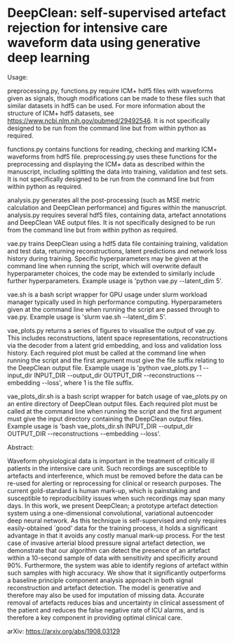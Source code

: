# DeepClean: self-supervised artefact rejection for intensive care waveform data using generative deep learning

Usage:

preprocessing.py, functions.py require ICM+ hdf5 files with waveforms given as signals, though modifications can be made to these files such that similar datasets in hdf5 can be used. For more information about the structure of ICM+ hdf5 datasets, see https://www.ncbi.nlm.nih.gov/pubmed/29492546. It is not specifically designed to be run from the command line but from within python as required.

functions.py contains functions for reading, checking and marking ICM+ waveforms from hdf5 file.
preprocessing.py uses these functions for the preprocessing and displaying the ICM+ data as described within the manuscript, including splitting the data into training, validation and test sets. It is not specifically designed to be run from the command line but from within python as required.

analysis.py generates all the post-processing (such as MSE metric calculation and DeepClean performance) and figures within the manuscript. analysis.py requires several hdf5 files, containing data, artefact annotations and DeepClean VAE output files. It is not specifically designed to be run from the command line but from within python as required.

vae.py trains DeepClean using a hdf5 data file containing training, validation and test data, returning reconstructions, latent predictions and network loss history during training. Specific hyperparameters may be given at the command line when running the script, which will overwrite default hyperparameter choices, the code may be extended to similarly include further hyperparameters. Example usage is 'python vae.py --latent_dim 5'.

vae.sh is a bash script wrapper for GPU usage under slurm workload manager typically used in high performance computing. Hyperparameters given at the command line when running the script are passed through to vae.py. Example usage is 'slurm vae.sh --latent_dim 5'.

vae_plots.py returns a series of figures to visualise the output of vae.py. This includes reconstructions, latent space representations, reconstructions via the decoder from a latent grid embedding, and loss and validation loss history. Each required plot must be called at the command line when running the script and the first argument must give the file suffix relating to the DeepClean output file. Example usage is 'python vae_plots.py 1 --input_dir INPUT_DIR --output_dir OUTPUT_DIR --reconstructions --embedding --loss', where 1 is the file suffix.

vae_plots_dir.sh is a bash script wrapper for batch usage of vae_plots.py on an entire directory of DeepClean output files. Each required plot must be called at the command line when running the script and the first argument must give the input directory containing the DeepClean output files. Example usage is 'bash vae_plots_dir.sh INPUT_DIR --output_dir OUTPUT_DIR --reconstructions --embedding --loss'.


Abstract:

Waveform physiological data is important in the treatment of critically ill patients in the intensive care unit. Such recordings are susceptible to artefacts and interference, which must be removed before the data can be re-used for alerting or reprocessing for clinical or research purposes. The current gold-standard is human mark-up, which is painstaking and susceptible to reproducibility issues when such recordings may span many days.
In this work, we present DeepClean; a prototype artefact detection system using a one-dimensional convolutional, variational autoencoder deep neural network. As this technique is self-supervised and only requires easily-obtained `good' data for the training process, it holds a significant advantage in that it avoids any costly manual mark-up process. For the test case of invasive arterial blood pressure signal artefact detection, we demonstrate that our algorithm can detect the presence of an artefact within a 10-second sample of data with sensitivity and specificity around 90\%. Furthermore, the system was able to identify regions of artefact within such samples with high accuracy. We show that it significantly outperforms a baseline principle component analysis approach in both signal reconstruction and artefact detection. The model is generative and therefore may also be used for imputation of missing data. Accurate removal of artefacts reduces bias and uncertainty in clinical assessment of the patient and reduces the false negative rate of ICU alarms, and is therefore a key component in providing optimal clinical care.

arXiv: https://arxiv.org/abs/1908.03129
